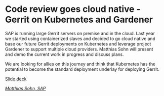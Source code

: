 # Code review goes cloud native - Gerrit on Kubernetes and Gardener

SAP is running large Gerrit servers on premise and in the cloud. Last year
we started using containerized slaves and decided to go cloud native and
base our future Gerrit deployments on Kubernetes and leverage project Gardener
to support multiple cloud providers. Matthias Sohn will present and demo the
current work in progress and discuss plans.

We are looking for allies on this journey and think that Kubernetes has the
potential to become the standard deployment underlay for deploying Gerrit.

[Slide deck](https://speakerdeck.com/msohn/code-review-goes-cloud-native-gerrit-on-kubernetes-managed-by-gardener)

*[Matthias Sohn, SAP](../speakers.md#msohn)*
